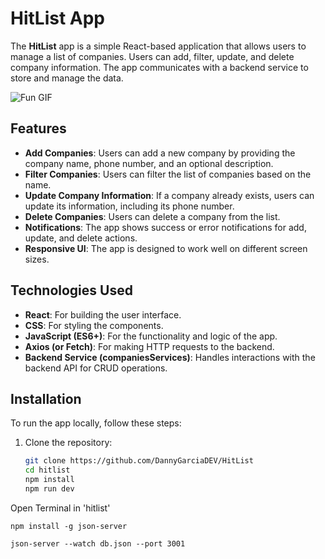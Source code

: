 # HitList App

The **HitList** app is a simple React-based application that allows users to manage a list of companies. Users can add, filter, update, and delete company information. The app communicates with a backend service to store and manage the data.


![Fun GIF](https://media4.giphy.com/media/v1.Y2lkPTc5MGI3NjExZzFlY25tbnF6a2U1Y3NnM3poa3l2Zzk3Y29wMmx2eHdsMmE3b3ZkciZlcD12MV9pbnRlcm5hbF9naWZfYnlfaWQmY3Q9Zw/8Cvv8FPd3Jd54i5HBs/giphy.gif)



## Features

- **Add Companies**: Users can add a new company by providing the company name, phone number, and an optional description.
- **Filter Companies**: Users can filter the list of companies based on the name.
- **Update Company Information**: If a company already exists, users can update its information, including its phone number.
- **Delete Companies**: Users can delete a company from the list.
- **Notifications**: The app shows success or error notifications for add, update, and delete actions.
- **Responsive UI**: The app is designed to work well on different screen sizes.

## Technologies Used

- **React**: For building the user interface.
- **CSS**: For styling the components.
- **JavaScript (ES6+)**: For the functionality and logic of the app.
- **Axios (or Fetch)**: For making HTTP requests to the backend.
- **Backend Service (companiesServices)**: Handles interactions with the backend API for CRUD operations.

## Installation

To run the app locally, follow these steps:

1. Clone the repository:

   ```bash
   git clone https://github.com/DannyGarciaDEV/HitList
   cd hitlist
   npm install
   npm run dev
   ```

Open Terminal in 'hitlist'

```
npm install -g json-server

json-server --watch db.json --port 3001

```


  

